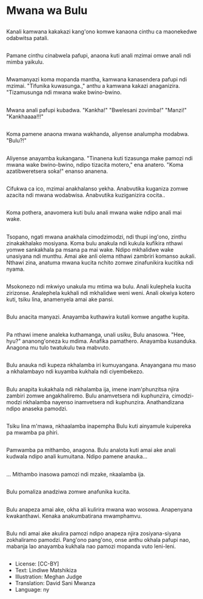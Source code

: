 # Mwana wa Bulu

##
Kanali kamwana kakakazi kang'ono komwe kanaona cinthu ca maonekedwe odabwitsa patali.

##
Pamane cinthu cinabwela pafupi, anaona kuti anali mzimai omwe anali ndi mimba yaikulu.

##
Mwamanyazi koma mopanda mantha, kamwana kanasendera pafupi ndi mzimai. "Tifunika kuwasunga.," anthu a kamwana kakazi anaganizira. "Tizamusunga ndi mwana wake bwino-bwino.

##
Mwana anali pafupi kubadwa. "Kankha!" "Bwelesani zovimba!" "Manzi!" "Kankhaaaa!!!"

##
Koma pamene anaona mwana wakhanda, aliyense analumpha modabwa. "Bulu?!"

##
Aliyense anayamba kukangana. "Tinanena kuti tizasunga make pamozi ndi mwana wake bwino-bwino, ndipo tizacita motero," ena anatero. "Koma azatibweretsera soka!" enanso ananena.

##
Cifukwa ca ico, mzimai anakhalanso yekha. Anabvutika kuganiza zomwe azacita ndi mwana wodabwisa. Anabvutika kuziganizira cocita..

##
Koma pothera, anavomera kuti bulu anali mwana wake ndipo anali mai wake.

##
Tsopano, ngati mwana anakhala cimodzimodzi, ndi thupi ing'ono, zinthu zinakakhalako mosiyana. Koma bulu anakula ndi kukula kufikira nthawi yomwe sankakhala pa msana pa mai wake. Ndipo mkhalidwe wake unasiyana ndi munthu. Amai ake anli olema nthawi zambriri komanso aukali. Nthawi zina, anatuma mwana kucita nchito zomwe zinafunikira kucitika ndi nyama.

##
Msokonezo ndi mkwiyo unakula mu mtima wa bulu. Anali kulephela kucita zirizonse. Analephela kukhali ndi mkhalidwe weni weni. Anali okwiya kotero kuti, tsiku lina, anamenyela amai ake pansi.

##
Bulu anacita manyazi. Anayamba kuthawira kutali komwe angathe kupita.

##
Pa nthawi imene analeka kuthamanga, unali usiku, Bulu anasowa. "Hee, hyu?" ananong'oneza ku mdima. Anafika pamathero. Anayamba kusanduka. Anagona mu tulo twatukulu twa mabvuto.

##
Bulu anauka ndi kupeza nkhalamba iri kumuyangana. Anayangana mu maso a nkhalambayo ndi kuyamba kukhala ndi ciyembekezo.

##
Bulu anapita kukakhala ndi nkhalamba ija, imene inam'phunzitsa njira zambiri zomwe angakhaliremo. Bulu anamvetsera ndi kuphunzira, cimodzi-modzi nkhalamba nayenso inamvetsera ndi kuphunzira. Anathandizana ndipo anaseka pamodzi.

##
Tsiku lina m'mawa, nkhaalamba inapempha Bulu kuti ainyamule kuipereka pa mwamba pa phiri.

##
Pamwamba pa mithambo, anagona. Bulu analota kuti amai ake anali kudwala ndipo anali kumuitana. Ndipo pamene anauka...

##
... Mithambo inasowa pamozi ndi mzake, nkaalamba ija.

##
Bulu pomaliza anadziwa zomwe anafunika kucita.

##
Bulu anapeza amai ake, okha ali kulirira mwana wao wosowa. Anapenyana kwakanthawi. Kenaka anakumbatirana mwamphamvu.

##
Bulu ndi amai ake akulira pamozi ndipo anapeza njira zosiyana-siyana zokhaliramo pamodzi. Pang'ono pang'ono, onse anthu okhala pafupi nao, mabanja lao anayamba kukhala nao pamozi mopanda vuto leni-leni.

##
* License: [CC-BY]
* Text: Lindiwe Matshikiza
* Illustration: Meghan Judge
* Translation: David Sani Mwanza
* Language: ny
